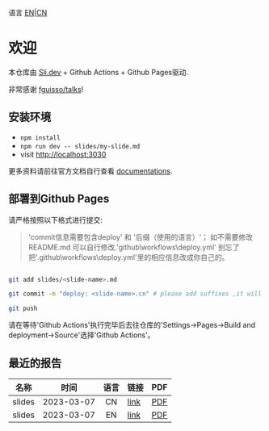 语言 [EN](./README.md)|[CN](./README.CN.md)

# 欢迎

本仓库由 [Sli.dev](https://sli.dev) + Github Actions + Github Pages驱动.

非常感谢 [fguisso/talks](https://github.com/fguisso/talks/)!

## 安装环境

- `npm install`
- `npm run dev -- slides/my-slide.md`
- visit <http://localhost:3030>

更多资料请前往官方文档自行查看 [documentations](https://sli.dev/).

## 部署到Github Pages

请严格按照以下格式进行提交:
> 'commit信息需要包含deploy' 和 '后缀（使用的语言）'；
> 如不需要修改README.md 可以自行修改.'github\workflows\deploy.yml'
> 别忘了把'.github\workflows\deploy.yml'里的相应信息改成你自己的。
```bash

git add slides/<slide-name>.md

git commit -m "deploy: <slide-name>.cn" # please add suffixes ,it will display in the language collum of the table

git push
```

请在等待'Github Actions'执行完毕后去往仓库的'Settings->Pages->Build and deployment->Source'选择'Github Actions'。


## 最近的报告

|名称|时间|语言|链接|PDF|
|:-:|:-:|:-:|:-|:-|
|slides|2023-03-07|CN|[link](https://lizilong1993.github.io/talks/slides/)|[PDF](https://cdn.jsdelivr.net/gh/lizilong1993/talks@main/exports/slides.pdf)|
|slides|2023-03-07|EN|[link](https://lizilong1993.github.io/talks/slides/)|[PDF](https://cdn.jsdelivr.net/gh/lizilong1993/talks@main/exports/slides.en.pdf)|
